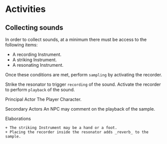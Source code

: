 Activities
==========

Collecting sounds
-----------------

In order to collect sounds, at a minimum there must be access to the following items:
+ A recording Instrument.
+ A striking Instrument.
+ A resonating Instrument.

Once these conditions are met, perform `sampling` by activating the recorder.

Strike the resonator to trigger `recording` of the sound.
Activate the recorder to perform `playback` of the sound.

Principal Actor
    The Player Character.

Secondary Actors
    An NPC may comment on the playback of the sample.

Elaborations

    + The striking Instrument may be a hand or a foot.
    + Placing the recorder inside the resonator adds _reverb_ to the sample.

